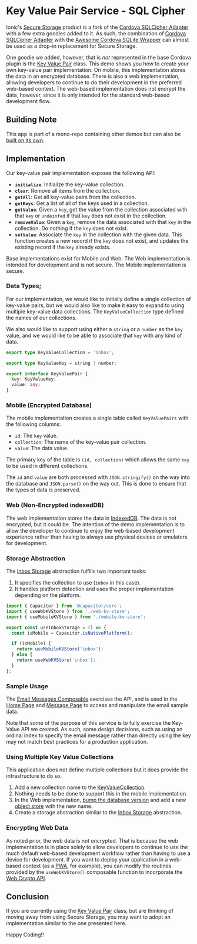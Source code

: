 # Key Value Pair Service - SQL Cipher

Ionic's [Secure Storage](https://ionic.io/docs/secure-storage) product is a fork of the [Cordova SQLCipher Adapter](https://github.com/storesafe/cordova-sqlcipher-adapter) with a few extra goodies added to it.
As such, the combination of [Cordova SQLCipher Adapter](https://github.com/storesafe/cordova-sqlcipher-adapter) with the [Awesome Cordova SQLite Wrapper](https://danielsogl.gitbook.io/awesome-cordova-plugins/sqlite)
can almost be used as a drop-in replacement for Secure Storage.

One goodie we added, however, that is _not_ represented in the base Cordova plugin is the [Key Value Pair](https://ionic.io/docs/secure-storage/key-value) class. This demo shows you how to create your own
key-value pair implementation. On mobile, this implementation stores the data in an encrypted database. There is also a web implementation, allowing developers to continue to do their
development in the preferred web-based context. The web-based implementation does not encrypt the data, however, since it is only intended for the standard web-based development flow.

## Building Note

This app is part of a mono-repo containing other demos but can also be [built on its own](../../README.md#build-a-stand-alone-project).

## Implementation

Our key-value pair implementation exposes the following API:

- **`initialize`**: Initialize the key-value collection.
- **`clear`**: Remove all items from the collection.
- **`getAll`**: Get all key-value pairs from the collection.
- **`getKeys`**: Get a list of all of the keys used in a collection.
- **`getValue`**: Given a `key`, get the value from the collection associated with that `key` or `undeinfed` if that `key` does not exist in the collection.
- **`removeValue`**: Given a `key`, remove the data associated with that `key` in the collection. Do nothing if the `key` does not exist.
- **`setValue`**: Associate the `key` in the collection with the given data. This function creates a new record if the `key` does not exist, and updates the existing record if the `key` already exists.

Base implementations exist for Mobile and Web. The Web implementation is intended for development and is not secure. The Mobile implementation is secure.

### Data Types;

For our implementation, we would like to initially define a single collection of key-value pairs, but we would also like to make it easy to expand to using multiple key-value
data collections. The `KeyValueCollection` type defined the names of our collections.

We also would like to support using either a `string` or a `number` as the `key` value, and we would like to be able to associate that `key` with any kind of data.

```typescript
export type KeyValueCollection = 'inbox';

export type KeyValueKey = string | number;

export interface KeyValuePair {
  key: KeyValueKey;
  value: any;
}
```

### Mobile (Encrypted Database)

The mobile implementation creates a single table called `KeyValuePairs` with the following columns:

- `id`: The `key` value.
- `collection`: The name of the key-value pair collection.
- `value`: The data value.

The primary key of the table is `(id, collection)` which allows the same `key` to be used in different collections.

The `id` and `value` are both processed with `JSON.stringify()` on the way into the database and `JSON.parse()` on the way out. This is done to ensure that the types of data is preserved.

### Web (Non-Encrypted indexedDB)

The web implementation stores the data in [IndexedDB](https://developer.mozilla.org/en-US/docs/Web/API/IndexedDB_API). The data is not encrypted, but it could be. The intention of the demo
implementation is to allow the developer to continue to enjoy the web-based development experience rather than having to always use physical devices or emulators for development.

### Storage Abstraction

The [Inbox Storage](./src/composables/inbox-storage.ts) abstraction fulfills two important tasks:

1. It specifies the collection to use (`inbox` in this case).
1. It handles platform detection and uses the proper implementation depending on the platform.

```typescript
import { Capacitor } from '@capacitor/core';
import { useWebKVStore } from './web-kv-store';
import { useMobileKVStore } from './mobile-kv-store';

export const useInboxStorage = () => {
  const isMobile = Capacitor.isNativePlatform();

  if (isMobile) {
    return useMobileKVStore('inbox');
  } else {
    return useWebKVStore('inbox');
  }
};
```

### Sample Usage

The [Email Messages Composable](./src/composables/email-messages.ts) exercises the API, and is used in the [Home Page](./src/views/HomePage.vue) and [Message Page](./src/views/ViewMessagePage.vue)
to access and manipulate the email sample data.

Note that some of the purpose of this service is to fully exercise the Key-Value API we created. As such, some design decisions, such as using an ordinal index to specify the email message rather than
directly using the key may not match best practices for a production application.

### Using Multiple Key Value Collections

This application does not define multiple collections but it does provide the infrastructure to do so.

1. Add a new collection name to the [KeyValueCollection](./src/composables/kv-types.ts#L1).
1. Nothing needs to be done to support this in the mobile implementation.
1. In the Web implementation, [bump the database version](./src/composables/web-kv-store.ts#L4) and add a new [object store](./src/composables/web-kv-store.ts#L9) with the new name.
1. Create a storage abstraction similar to the [Inbox Storage](./src/composables/inbox-storage.ts) abstraction.

### Encrypting Web Data

As noted prior, the web data is not encrypted. That is because the web implementation is in place solely to allow developers to continue to use the much default web-based development
workflow rather than having to use a device for development. If you want to deploy your application in a web-based context (as a [PWA](https://developer.mozilla.org/en-US/docs/Web/Progressive_web_apps), for example),
you can modify the routines provided by the `useWebKVStore()` composable function to incorporate the [Web Crypto API](https://developer.mozilla.org/en-US/docs/Web/API/Web_Crypto_API).

## Conclusion

If you are currently using the [Key Value Pair](https://ionic.io/docs/secure-storage/key-value) class, but are thinking of moving away from using Secure Storage, you may want to adopt an implementation
similar to the one presented here.

Happy Coding!!
